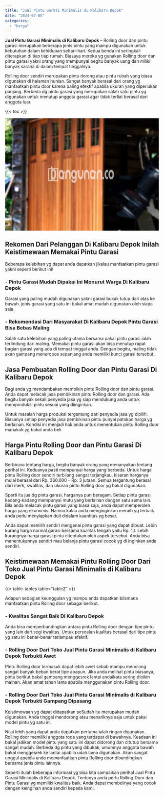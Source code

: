 ```yaml
---
title: "Jual Pintu Garasi Minimalis di Kalibaru Depok"
date: "2024-07-05"
categories: 
  - "harga"
---
```


**Jual Pintu Garasi Minimalis di Kalibaru Depok** – Rolling door dan pintu garasi merupakan beberapa jenis pintu yang mampu digunakan untuk kebutuhan dalam kehidupan sehari-hari. Kedua benda ini seringkali diterapkan di tiap tiap rumah. Biasaya mereka yg gunakan Rolling door dan pintu garasi yakni orang yang mempunyai begitu banyak uang dan miliki banyak sarana di dalam tempat tinggalnya.

Rolling door sendiri merupakan pintu dorong atau pintu rubah yang biasa digunakan di halaman hunian. Sangat banyak berasal dari orang yg manfaatkan pintu door karena paling efektif apabila ukuran yang diperlukan panjang. Berbeda dg pintu garasi yang merupakan salah satu pintu yg digunakan untuk menutup anggota garasi agar tidak terliat berasal dari anggota luar.

{{< toc >}}

![Jual Pintu Garasi Minimalis di Kalibaru Depok](/images/pintu-garasi-39.png)

## Rekomen Dari Pelanggan Di Kalibaru Depok Inilah Keistimewaan Memakai Pintu Garasi

Beberapa kelebihan yg dapat anda dapatkan jikalau manfaatkan pintu garasi yakni seperti berikut ini!

### \- Pintu Garasi Mudah Dipakai Ini Menurut Warga Di Kalibaru Depok

Garasi yang paling mudah digunakan yakni garasi bukak tutup dari atas ke bawah. jenis garasi yang satu ini bakal amat mudah digunakan oleh siapa saja.

### \- Rekomendasi Dari Masyarakat Di Kalibaru Depok Pintu Garasi Bisa Bebas Maling

Salah satu kelebihan yang paling utama bersama pakai pintu garasi ialah terlindung dari maling. Memakai pintu garasi akan bisa menutup rapat bagian garasi yang ada di tempat tinggal anda. Dengan begitu, maling tidak akan gampang menerobos sepanjang anda memiliki kunci garasi tersebut.

## Jasa Pembuatan Rolling Door dan Pintu Garasi Di Kalibaru Depok

Bagi anda yg mendambakan membikin pintu Rolling door dan pintu garasi. Anda dapat melacak jasa pembikinan pintu Rolling door dan garasi. Ada begitu banyak sekali penyedia jasa yg siap mendukung anda untuk memproduksi pintu sesuai yang diinginkan.

Untuk masalah harga produksi tergantung dari penyedia jasa yg dipilih. Biasanya setiap penyedia jasa pembikinan pintu punyai patokan harga yg berlainan. Kondisi ini menjadi hak anda untuk menentukan pintu Rolling door manakah yg bakal anda beli.

## Harga Pintu Rolling Door dan Pintu Garasi Di Kalibaru Depok

Berbicara tentang harga, begitu banyak orang yang menanyakan tentang perihal ini. Keduanya pasti mempunyai harga yang berbeda. Untuk harga pintu Rolling door sendiri terbilang sangat terjangkau, kisaran harganya mulai berasal dari Rp. 360.000 – Rp. 3 jutaan. Semua tergantung berasal dari merk, kwalitas, dan ukuran pintu Rolling door yg bakal digunakan.

Sperti itu jua dg pintu garasi, harganya pun beragam. Setiap pintu garasi kadang-kadang mempunyai mutu yang berlainan dengan satu sama lain. Bila anda melacak pintu garasi yang biasa saja, anda dapat memperoleh harga yang ekonomis. Namun kalau anda menginginkan meraih yg terbaik anda perlu menyiapkan duit didalam kuantitas yg besar.

Anda dapat memilih sendiri mengenai pintu garasi yang dapat dibuat. Lebih kurang harga normal garasi bersama kualitas tengah yaitu Rp. 1jt. Lebih kurangnya harga garasi pintu ditentukan oleh aspek tersebut. Anda bisa menentukannya sendiri mau belanja pintu garasi cocok yg di inginkan anda sendiri.

## Keistimewaan Memakai Pintu Rolling Door Dari Toko Jual Pintu Garasi Minimalis di Kalibaru Depok

{{< table-tables table="table2" >}}

Adapun sebagian keunggulan yg mampu anda dapatkan bilamana manfaatkan pintu Rolling door sebagai berikut.

### \- Kwalitas Sangat Baik Di Kalibaru Depok

Anda bisa memperbandingkan antara pintu Rolling door dengan tipe pintu yang lain dari segi kwalitas. Untuk persoalan kualitas berasal dari tipe pintu yg satu ini benar-benar terlampau efektif.

### \- Rolling Door Dari Toko Jual Pintu Garasi Minimalis di Kalibaru Depok Terbukti Awet

Pintu Rolling door termasuk dapat lebih awet sebab mampu menolong sangat banyak beban berat tipe apapun. Jika anda melihat pintu biasanya, pintu berikut bakal gampang menggesrek lantai andaikata sering dibikin mainan. Akan amat tahan lama apabila menggunakan pintu Rolling door.

### \- Rolling Door Dari Toko Jual Pintu Garasi Minimalis di Kalibaru Depok Terbukti Gampang Dipasang

Keistimewaan yg dapat didapatkan seSudah itu merupakan mudah digunakan. Anda tinggal mendorong atau menariknya saja untuk pakai model pintu yg satu ini.

Nilai lebih yang dapat anda dapatkan pertama ialah ringan digunakan. Rolling door memiliki anggota roda yang terdapat di bawahnya. Keadaan ini bakal jadikan model pintu yang satu ini dapat didorong dan ditutup bersama sangat mudah. Berbeda dg pintu yang dibukak, umumnya anggota bawah bakal menggesrek ke lantai apabila udah lama digunakan. Akan sangat unggul apabila anda memanfaatkan pintu Rolling door dibandingkan bersama jenis pintu lainnya.

Seperti itulah beberapa informasi yg bisa kita sampaikan perihal Jual Pintu Garasi Minimalis di Kalibaru Depok. Tentunya anda perlu Rolling Door dan Pintu Garasi yg memiliki kwalitas baik. Anda dapat membelinya yang cocok dengan keinginan anda sendiri kepada kami.
